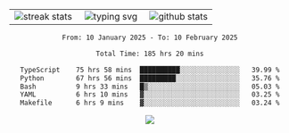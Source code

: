 <div align="center">
  <table style="border: none;" border="0" cellspacing="0" cellpadding="0">
    <tr>
      <td align="center" width="33%">
        <img src="https://github-readme-streak-stats.herokuapp.com/?user=kurtismassey&theme=tokyonight&hide_border=true" alt="streak stats" />
      </td>
      <td align="center" width="33%">
        <img src="https://readme-typing-svg.herokuapp.com/?font=Fira+Code&weight=600&size=15&duration=4000&pause=1000&color=00FF00&center=true&vCenter=true&random=false&width=150&lines=Hey%2C+I%27m+Kurtis!" alt="typing svg" />
      </td>
      <td align="center" width="33%">
        <img src="https://github-readme-stats.vercel.app/api?username=kurtismassey&show_icons=true&theme=tokyonight&hide_title=true" alt="github stats" />
      </td>
    </tr>
  </table>
</div>
<div align="center">

<!--START_SECTION:waka-->

```txt
From: 10 January 2025 - To: 10 February 2025

Total Time: 185 hrs 20 mins

TypeScript    75 hrs 58 mins  ██████████░░░░░░░░░░░░░░░   39.99 %
Python        67 hrs 56 mins  █████████░░░░░░░░░░░░░░░░   35.76 %
Bash          9 hrs 33 mins   █▒░░░░░░░░░░░░░░░░░░░░░░░   05.03 %
YAML          6 hrs 10 mins   ▓░░░░░░░░░░░░░░░░░░░░░░░░   03.25 %
Makefile      6 hrs 9 mins    ▓░░░░░░░░░░░░░░░░░░░░░░░░   03.24 %
```

<!--END_SECTION:waka-->

  <img src="https://github-readme-activity-graph.vercel.app/graph?username=kurtismassey&theme=tokyo-night&hide_border=true&custom_title=Contribution%20Graph" />

</div>
